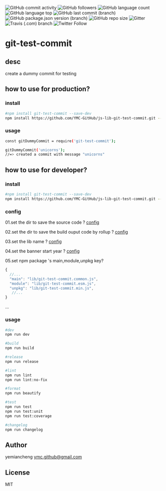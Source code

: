 ![GitHub commit activity](https://img.shields.io/github/commit-activity/m/ymc-github/js-lib-git-dummy-commit.svg?color=ff69b4&logo=Github&logoColor=ff69b4&style=popout-square)
![GitHub followers](https://img.shields.io/github/followers/ymc-github.svg?label=github%20followers&color=ff69b4&logo=Github&logoColor=ff69b4&style=popout-square)
![GitHub language count](https://img.shields.io/github/languages/count/ymc-github/js-lib-git-dummy-commit.svg?label=languages&color=ff69b4&logo=Github&logoColor=ff69b4&style=popout-square)
![GitHub language top](https://img.shields.io/github/languages/top/ymc-github/js-lib-git-dummy-commit.svg?color=ff69b4&logo=Github&logoColor=ff69b4&style=popout-square)
![GitHub last commit (branch)](https://img.shields.io/github/last-commit/ymc-github/js-lib-git-dummy-commit/master.svg?label=github%20last%20commit%40master&color=ff69b4&logo=Github&logoColor=ff69b4&style=popout-square)
![GitHub package.json version (branch)](https://img.shields.io/github/package-json/v/ymc-github/js-lib-git-dummy-commit/master.svg?label=github%20package.json%20version%40master&color=ff69b4&logo=Github&logoColor=ff69b4&style=popout-square)
![GitHub repo size](https://img.shields.io/github/repo-size/ymc-github/js-lib-git-dummy-commit.svg?label=github%20repo%20size&color=ff69b4&logo=Github&logoColor=ff69b4&style=popout-square)
![Gitter](https://img.shields.io/gitter/room/ymc-github/js-lib-git-dummy-commit.svg?label=chat&color=ff69b4&logo=Github&logoColor=ff69b4&style=popout-square)
![Travis (.com) branch](https://img.shields.io/travis/com/ymc-github/js-lib-git-dummy-commit/master.svg?label=Travis%20CI&color=ff69b4&logo=Travis%20CI&logoColor=ff69b4&style=popout-square)
![Twitter Follow](https://img.shields.io/twitter/follow/yemiancheng.svg?label=follow%20%40yemiancheng&color=ff69b4&logo=Twitter&logoColor=ff69b4&style=popout-square)

# git-test-commit

## desc

create a dummy commit for testing

## how to use for production?

### install

```sh
#npm install git-test-commit --save-dev
npm install https://github.com/YMC-GitHub/js-lib-git-test-commit.git --save-dev
```

### usage

```sh
const gitDummyCommit = require('git-test-commit');

gitDummyCommit('unicorns');
//=> created a commit with message "unicorns"
```



## how to use for developer?

### install

```sh
#npm install git-test-commit --save-dev
npm install https://github.com/YMC-GitHub/js-lib-git-test-commit.git --save-dev
```

### config

01.set the dir to save the source code ? [config](./config/dir.map.config.js#L3-#L3)

02.set the dir to save the build ouput code by rollup ? [config](./config/dir.map.config.js#L7-#L7)

03.set the lib name ? [config](./build/rollup.bas.config.js#L10-#L10)

04.set the banner start year ? [config](./build/rollup.bas.config.js#L14-#L14)


05.set npm package 's main,module,unpkg key?

```js
{
  //...
  "main": "lib/git-test-commit.common.js",
  "module": "lib/git-test-commit.esm.js",
  "unpkg": "lib/git-test-commit.min.js",
   //...
}
```

...

### usage

```sh
#dev
npm run dev

#build
npm run build

#release
npm run release

#lint
npm run lint
npm run lint:no-fix

#format
npm run beautify

#test
npm run test
npm run test:unit
npm run test:coverage

#changelog
npm run changelog
```
## Author

yemiancheng <ymc.github@gmail.com>

## License

MIT

